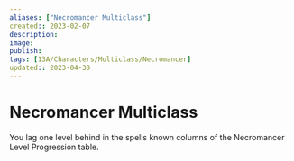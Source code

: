```yaml
---
aliases: ["Necromancer Multiclass"]
created:: 2023-02-07
description: 
image: 
publish: 
tags: [13A/Characters/Multiclass/Necromancer]
updated:: 2023-04-30
---
```

# Necromancer Multiclass

You lag one level behind in the spells known columns of the Necromancer
Level Progression table.
